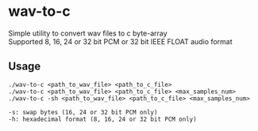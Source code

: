 # wav-to-c
Simple utility to convert wav files to c byte-array  
Supported 8, 16, 24 or 32 bit PCM or 32 bit IEEE FLOAT audio format

## Usage
```console
./wav-to-c <path_to_wav_file> <path_to_c_file>  
./wav-to-c <path_to_wav_file> <path_to_c_file> <max_samples_num>
./wav-to-c -sh <path_to_wav_file> <path_to_c_file> <max_samples_num>

-s: swap bytes (16, 24 or 32 bit PCM only)
-h: hexadecimal format (8, 16, 24 or 32 bit PCM only)
```

